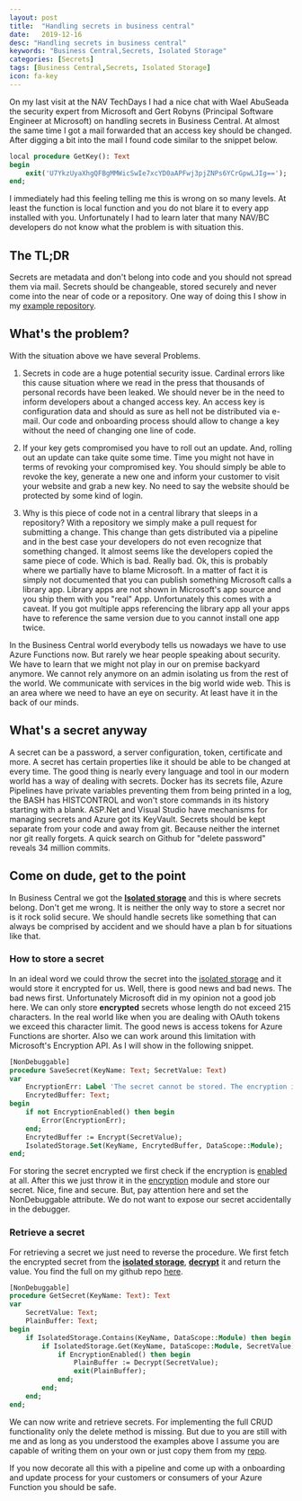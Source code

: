 ```yaml
---
layout: post
title:  "Handling secrets in business central"
date:   2019-12-16
desc: "Handling secrets in business central"
keywords: "Business Central,Secrets, Isolated Storage"
categories: [Secrets]
tags: [Business Central,Secrets, Isolated Storage]
icon: fa-key
---
```


On my last visit at the NAV TechDays I had a nice chat with Wael AbuSeada the security expert from Microsoft and Gert Robyns (Principal Software Engineer at Microsoft) on handling secrets in Business Central. At almost the same time I got a mail forwarded that an access key should be changed. After digging a bit into the mail I found code similar to the snippet below.

```pascal
local procedure GetKey(): Text
begin
    exit('U7YkzUyaXhgQFBgMMWicSwIe7xcYD0aAPFwj3pjZNPs6YCrGpwLJIg==');
end;
```

I immediately had this feeling telling me this is wrong on so many levels. At least the function is local function and you do not blare it to every app installed with you. Unfortunately I had to learn later that many NAV/BC developers do not know what the problem is with situation this.

## **The TL;DR**

Secrets are metadata and don't belong into code and you should not spread them via mail. Secrets should be changeable, stored securely and never come into the near of code or a repository. One way of doing this I show in my [example repository](https://github.com/NAVRockClimber/AlSecrectsExample).

## **What's the problem?**

With the situation above we have several Problems.

1. Secrets in code are a huge potential security issue. Cardinal errors like this cause situation where we read in the press that thousands of personal records have been leaked. We should never be in the need to inform developers about a changed access key. An access key is configuration data and should as sure as hell not be distributed via e-mail. Our code and onboarding process should allow to change a key without the need of changing one line of code. 

2. If your key gets compromised you have to roll out an update. And, rolling out an update can take quite some time. Time you might not have in terms of revoking your compromised key. You should simply be able to revoke the key, generate a new one and inform your customer to visit your website and grab a new key. No need to say the website should be protected by some kind of login.

3. Why is this piece of code not in a central library that sleeps in a repository? With a repository we simply make a pull request for submitting a change. This change than gets distributed via a pipeline and in the best case your developers do not even recognize that something changed. It almost seems like the developers copied the same piece of code. Which is bad. Really bad. Ok, this is probably where we partially have to blame Microsoft. In a matter of fact it is simply not documented that you can publish something Microsoft calls a library app. Library apps are not shown in Microsoft's app source and you ship them with you "real" App. Unfortunately this comes with a caveat. If you got multiple apps referencing the library app all your apps have to reference the same version due to you cannot install one app twice. 

In the Business Central world everybody tells us nowadays we have to use Azure Functions now. But rarely we hear people speaking about security. We have to learn that we might not play in our on premise backyard anymore. We cannot rely anymore on an admin isolating us from the rest of the world. We communicate with services in the big world wide web. This is an area where we need to have an eye on security. At least have it in the back of our minds. 

## **What's a secret anyway**

A secret can be a password, a server configuration, token, certificate and more. A secret has certain properties like it should be able to be changed at every time. The good thing is nearly every language and tool in our modern world has a way of dealing with secrets. Docker has its secrets file, Azure Pipelines have private variables preventing them from being printed in a log, the BASH has HISTCONTROL and won't store commands in its history starting with a blank. ASP.Net and Visual Studio have mechanisms for managing secrets and Azure got its KeyVault. Secrets should be kept separate from your code and away from git. Because neither the internet nor git really forgets. A quick search on Github for "delete password" reveals 34 million commits.

## **Come on dude, get to the point**

In Business Central we got the **[Isolated storage](https://docs.microsoft.com/en-us/dynamics365/business-central/dev-itpro/developer/devenv-isolated-storage)** and this is where secrets belong. Don't get me wrong. It is neither the only way to store a secret nor is it rock solid secure. We should handle secrets like something that can always be comprised by accident and we should have a plan b for situations like that.

### How to store a secret

In an ideal word we could throw the secret into the [isolated storage](https://docs.microsoft.com/en-us/dynamics365/business-central/dev-itpro/developer/devenv-isolated-storage) and it would store it encrypted for us. Well, there is good news and bad news. The bad news first. Unfortunately Microsoft did in my opinion not a good job here. We can only store **encrypted** secrets whose length do not exceed 215 characters. In the real world like when you are dealing with OAuth tokens we exceed this character limit. The good news is access tokens for Azure Functions are shorter. Also we can work around this limitation with Microsoft's Encryption API. As I will show in the following snippet.

```pascal
[NonDebuggable]
procedure SaveSecret(KeyName: Text; SecretValue: Text)
var
    EncryptionErr: Label 'The secret cannot be stored. The encryption is not enabled.';
    EncrytedBuffer: Text;
begin
    if not EncryptionEnabled() then begin
        Error(EncryptionErr);
    end;
    EncrytedBuffer := Encrypt(SecretValue);
    IsolatedStorage.Set(KeyName, EncrytedBuffer, DataScope::Module);
end;
```

For storing the secret encrypted we first check if the encryption is [enabled](https://docs.microsoft.com/en-us/dynamics365/business-central/dev-itpro/developer/methods-auto/system/system-encryptionenabled-method) at all. After this we just throw it in the [encryption](https://docs.microsoft.com/en-us/dynamics365/business-central/dev-itpro/developer/methods-auto/system/system-encrypt-method) module and store our secret. Nice, fine and secure. But, pay attention here and set the NonDebuggable attribute. We do not want to expose our secret accidentally in the debugger.

### Retrieve a secret

For retrieving a secret we just need to reverse the procedure. We first fetch the encrypted secret from the **[isolated storage](https://docs.microsoft.com/en-us/dynamics365/business-central/dev-itpro/developer/devenv-isolated-storage)**, **[decrypt](https://docs.microsoft.com/en-us/dynamics365/business-central/dev-itpro/developer/methods-auto/system/system-decrypt-method)** it and return the value. You find the full on my github repo [here](https://github.com/NAVRockClimber/AlSecrectsExample).

```pascal
[NonDebuggable]
procedure GetSecret(KeyName: Text): Text
var
    SecretValue: Text;
    PlainBuffer: Text;
begin
    if IsolatedStorage.Contains(KeyName, DataScope::Module) then begin
        if IsolatedStorage.Get(KeyName, DataScope::Module, SecretValue) then begin
            if EncryptionEnabled() then begin
                PlainBuffer := Decrypt(SecretValue);
                exit(PlainBuffer);
            end;
        end;
    end;
end;
```

We can now write and retrieve secrets. For implementing the full CRUD functionality only the delete method is missing. But due to you are still with me and as long as you understood the examples above I assume you are capable of writing them on your own or just copy them from my [repo](https://github.com/NAVRockClimber/AlSecrectsExample). 

If you now decorate all this with a pipeline and come up with a onboarding and update process for your customers or consumers of your Azure Function you should be safe.